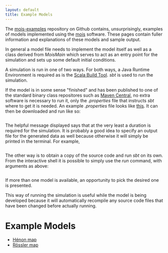```yaml
---
layout: default
title: Example Models
---
```


The
[mois-examples](https://github.com/edinburgh-rbm/mois-examples)
repository on Github contains, unsurprisingly, examples of 
models implemented using the
[mois](/mois)
software. These pages contain fuller information and explanations
of these models and sample output.

In general a model file needs to implement the model itself as
well as a class derived from *MoisMain* which serves to act as
an entry point for the simulation and sets up some default 
initial conditions.

A simulation is run in one of two ways. For both ways, a Java Runtime
Environment is required as is the 
[Scala Build Tool](http://www.scala-sbt.org). *sbt* is used to run the
simulation.

If the model is in some sense "finished" and has been published to
one of the standard binary class repositores such as 
[Maven Central](http://mvnrepository.com/), no extra software is
necessary to run it, only the *.properties* file that instructs
*sbt* where to get it is needed. An example *.properties* file
looks like
[this](https://github.com/edinburgh-rbm/mois-examples/blob/master/examples/roessler.properties).
It can then be downloaded and run like so:

```sbt @roessler.properties
```

The helpful message displayed says that at the very least a duration
is required for the simulation. It is probably a good idea to specify
an output file for the generated data as well because otherwise it
will simply be printed in the terminal. For example,

```sbt @roessler.properties --duration 1000 --output roessler.tsv
```

The other way is to obtain a copy of the source code and run *sbt* on
its own. From the interactive shell it is possible to simply use the
*run* command, with arguments as above:

```sbt> run --duration 1000 --output roessler.tsv
```

If more than one model is available, an opportunity to pick the
desired one is presented.

This way of running the simulation is useful while the model is being
developed because it will automatically recompile any source code
files that have been changed before actually running. 

Example Models
==============


  * [Hénon map](henon)
  * [Rössler map](roessler)


